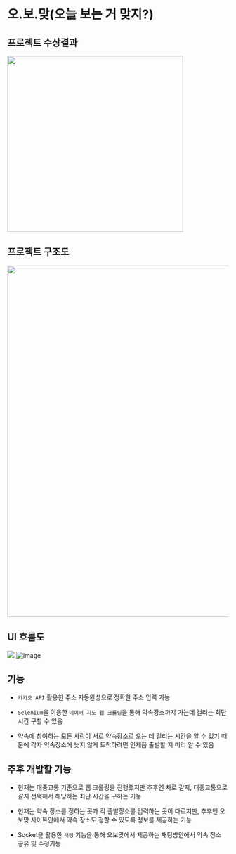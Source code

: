 # 오.보.맞(오늘 보는 거 맞지?)

## 프로젝트 수상결과
<img src="https://velog.velcdn.com/images/kyunghwan1207/post/fb4cb023-fe6a-44ee-95a1-2df01e3107e8/image.png" style="width: 400px;"/>

## 프로젝트 구조도
<img src="https://velog.velcdn.com/images/kyunghwan1207/post/8ea2acb1-1d66-4734-81d0-8fd896baf673/image.png" style="width: 800px;"/>

## UI 흐름도
![](https://velog.velcdn.com/images/kyunghwan1207/post/77603daa-82d5-408d-b687-fb36165ac950/image.png)
![image](https://user-images.githubusercontent.com/64265107/203099171-c3c3534d-5ab6-453f-a284-ba975249dd34.png)

## 기능
+ `카카오 API` 활용한 주소 자동완성으로 정확한 주소 입력 가능

+ `Selenium`을 이용한 `네이버 지도 웹 크롤링`을 통해 약속장소까지 가는데 걸리는 최단 시간 구할 수 있음

+ 약속에 참여하는 모든 사람이 서로 약속장소로 오는 데 걸리는 시간을 알 수 있기 때문에 각자 약속장소에 늦지 않게 도착하려면 언제쯤 출발할 지 미리 알 수 있음

## 추후 개발할 기능
+ 현재는 대중교통 기준으로 웹 크롤링을 진행했지만 추후엔 차로 갈지, 대중교통으로 갈지 선택해서 해당하는 최단 시간을 구하는 기능

+ 현재는 약속 장소를 정하는 곳과 각 출발장소를 입력하는 곳이 다르지만, 추후엔 오보맞 사이트안에서 약속 장소도 정할 수 있도록 정보를 제공하는 기능

+ Socket을 활용한 `채팅` 기능을 통해 오보맞에서 제공하는 채팅방안에서 약속 장소 공유 및 수정기능




